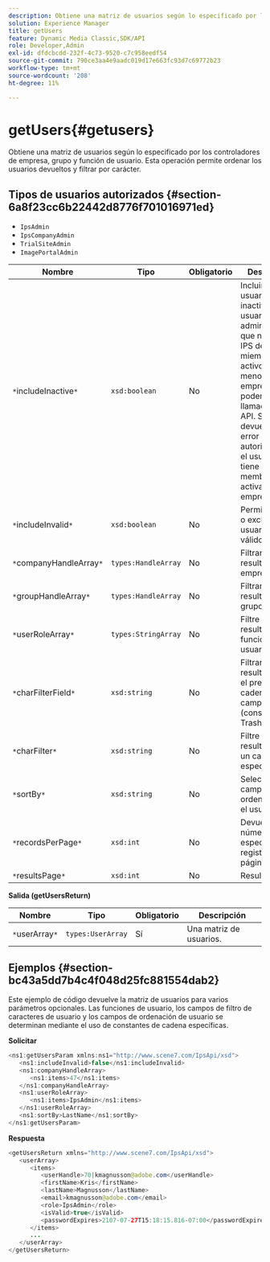 ```yaml
---
description: Obtiene una matriz de usuarios según lo especificado por los controladores de empresa, grupo y función de usuario. Esta operación permite ordenar los usuarios devueltos y filtrar por carácter.
solution: Experience Manager
title: getUsers
feature: Dynamic Media Classic,SDK/API
role: Developer,Admin
exl-id: dfdcbcdd-232f-4c73-9520-c7c958eedf54
source-git-commit: 790ce3aa4e9aadc019d17e663fc93d7c69772b23
workflow-type: tm+mt
source-wordcount: '208'
ht-degree: 11%

---
```


# getUsers{#getusers}

Obtiene una matriz de usuarios según lo especificado por los controladores de empresa, grupo y función de usuario. Esta operación permite ordenar los usuarios devueltos y filtrar por carácter.

## Tipos de usuarios autorizados {#section-6a8f23cc6b22442d8776f701016971ed}

* `IpsAdmin`
* `IpsCompanyAdmin`
* `TrialSiteAdmin`
* `ImagePortalAdmin`


| Nombre | Tipo | Obligatorio | Descripción |
|---|---|---|---|
| `*`includeInactive`*` | `xsd:boolean` | No | Incluir o excluir usuarios inactivos. Los usuarios administradores que no sean de IPS deben ser miembros activos de al menos una empresa para poder realizar llamadas de API. Se devuelve un error de autorización si el usuario no tiene membresías activas de la empresa. |
| `*`includeInvalid`*` | `xsd:boolean` | No | Permite incluir o excluir usuarios no válidos. |
| `*`companyHandleArray`*` | `types:HandleArray` | No | Filtrar resultados por empresa. |
| `*`groupHandleArray`*` | `types:HandleArray` | No | Filtrar resultados por grupo. |
| `*`userRoleArray`*` | `types:StringArray` | No | Filtre los resultados por función de usuario. |
| `*`charFilterField`*` | `xsd:string` | No | Filtrar los resultados por el prefijo de cadena del campo (consulte [!DNL Trash State).] |
| `*`charFilter`*` | `xsd:string` | No | Filtre los resultados por un carácter específico. |
| `*`sortBy`*` | `xsd:string` | No | Selección de campos de ordenación por el usuario. |
| `*`recordsPerPage`*` | `xsd:int` | No | Devuelve el número especificado de registros por página. |
| `*`resultsPage`*` | `xsd:int` | No | Resultados . |

**Salida (getUsersReturn)**

| Nombre | Tipo | Obligatorio | Descripción |
|---|---|---|---|
| `*`userArray`*` | `types:UserArray` | Sí | Una matriz de usuarios. |

## Ejemplos {#section-bc43a5dd7b4c4f048d25fc881554dab2}

Este ejemplo de código devuelve la matriz de usuarios para varios parámetros opcionales. Las funciones de usuario, los campos de filtro de caracteres de usuario y los campos de ordenación de usuario se determinan mediante el uso de constantes de cadena específicas.

**Solicitar**

```java
<ns1:getUsersParam xmlns:ns1="http://www.scene7.com/IpsApi/xsd">
   <ns1:includeInvalid>false</ns1:includeInvalid>
   <ns1:companyHandleArray>
      <ns1:items>47</ns1:items>
   </ns1:companyHandleArray>
   <ns1:userRoleArray>
      <ns1:items>IpsAdmin</ns1:items>
   </ns1:userRoleArray>
   <ns1:sortBy>LastName</ns1:sortBy>
</ns1:getUsersParam>
```

**Respuesta**

```java
<getUsersReturn xmlns="http://www.scene7.com/IpsApi/xsd">
   <userArray>
      <items>
         <userHandle>70|kmagnusson@adobe.com</userHandle>
         <firstName>Kris</firstName>
         <lastName>Magnusson</lastName>
         <email>kmagnusson@adobe.com</email>
         <role>IpsAdmin</role>
         <isValid>true</isValid>
         <passwordExpires>2107-07-27T15:18:15.816-07:00</passwordExpires>
      </items>
      ...
   </userArray>
</getUsersReturn>
```
